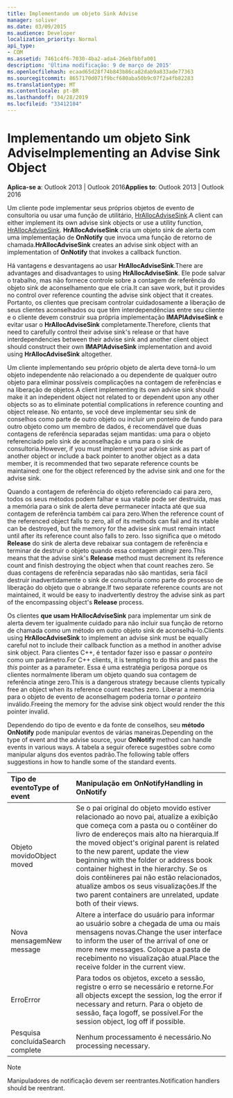 ```yaml
---
title: Implementando um objeto Sink Advise
manager: soliver
ms.date: 03/09/2015
ms.audience: Developer
localization_priority: Normal
api_type:
- COM
ms.assetid: 7461c4f6-7030-4ba2-ada4-26ebfbbfa001
description: 'Última modificação: 9 de março de 2015'
ms.openlocfilehash: ecaad65d28f74b843b86ca82dab9a833ade77363
ms.sourcegitcommit: 8657170d071f9bcf680aba50b9c07f2a4fb82283
ms.translationtype: MT
ms.contentlocale: pt-BR
ms.lasthandoff: 04/28/2019
ms.locfileid: "33412104"
---
```

# <a name="implementing-an-advise-sink-object"></a><span data-ttu-id="2e3a8-103">Implementando um objeto Sink Advise</span><span class="sxs-lookup"><span data-stu-id="2e3a8-103">Implementing an Advise Sink Object</span></span>

  
  
<span data-ttu-id="2e3a8-104">**Aplica-se a**: Outlook 2013 | Outlook 2016</span><span class="sxs-lookup"><span data-stu-id="2e3a8-104">**Applies to**: Outlook 2013 | Outlook 2016</span></span> 
  
<span data-ttu-id="2e3a8-105">Um cliente pode implementar seus próprios objetos de evento de consultoria ou usar uma função de utilitário, [HrAllocAdviseSink](hrallocadvisesink.md).</span><span class="sxs-lookup"><span data-stu-id="2e3a8-105">A client can either implement its own advise sink objects or use a utility function, [HrAllocAdviseSink](hrallocadvisesink.md).</span></span> <span data-ttu-id="2e3a8-106">**HrAllocAdviseSink** cria um objeto sink de alerta com uma implementação de **OnNotify** que invoca uma função de retorno de chamada.</span><span class="sxs-lookup"><span data-stu-id="2e3a8-106">**HrAllocAdviseSink** creates an advise sink object with an implementation of **OnNotify** that invokes a callback function.</span></span> 
  
<span data-ttu-id="2e3a8-107">Há vantagens e desvantagens ao usar **HrAllocAdviseSink**.</span><span class="sxs-lookup"><span data-stu-id="2e3a8-107">There are advantages and disadvantages to using **HrAllocAdviseSink**.</span></span> <span data-ttu-id="2e3a8-108">Ele pode salvar o trabalho, mas não fornece controle sobre a contagem de referência do objeto sink de aconselhamento que ele cria.</span><span class="sxs-lookup"><span data-stu-id="2e3a8-108">It can save work, but it provides no control over reference counting the advise sink object that it creates.</span></span> <span data-ttu-id="2e3a8-109">Portanto, os clientes que precisam controlar cuidadosamente a liberação de seus clientes aconselhados ou que têm interdependências entre seu cliente e o cliente devem construir sua própria implementação **IMAPIAdviseSink** e evitar usar o **HrAllocAdviseSink** completamente.</span><span class="sxs-lookup"><span data-stu-id="2e3a8-109">Therefore, clients that need to carefully control their advise sink's release or that have interdependencies between their advise sink and another client object should construct their own **IMAPIAdviseSink** implementation and avoid using **HrAllocAdviseSink** altogether.</span></span> 
  
<span data-ttu-id="2e3a8-110">Um cliente implementando seu próprio objeto de alerta deve torná-lo um objeto independente não relacionado a ou dependente de qualquer outro objeto para eliminar possíveis complicações na contagem de referências e na liberação de objetos.</span><span class="sxs-lookup"><span data-stu-id="2e3a8-110">A client implementing its own advise sink should make it an independent object not related to or dependent upon any other objects so as to eliminate potential complications in reference counting and object release.</span></span> <span data-ttu-id="2e3a8-111">No entanto, se você deve implementar seu sink de conselhos como parte de outro objeto ou incluir um ponteiro de fundo para outro objeto como um membro de dados, é recomendável que duas contagens de referência separadas sejam mantidas: uma para o objeto referenciado pelo sink de aconselhação e uma para o sink de consultoria.</span><span class="sxs-lookup"><span data-stu-id="2e3a8-111">However, if you must implement your advise sink as part of another object or include a back pointer to another object as a data member, it is recommended that two separate reference counts be maintained: one for the object referenced by the advise sink and one for the advise sink.</span></span> 
  
<span data-ttu-id="2e3a8-112">Quando a contagem de referência do objeto referenciado cai para zero, todos os seus métodos podem falhar e sua vtable pode ser destruída, mas a memória para o sink de alerta deve permanecer intacta até que sua contagem de referência também cai para zero.</span><span class="sxs-lookup"><span data-stu-id="2e3a8-112">When the reference count of the referenced object falls to zero, all of its methods can fail and its vtable can be destroyed, but the memory for the advise sink must remain intact until after its reference count also falls to zero.</span></span> <span data-ttu-id="2e3a8-113">Isso significa que o método **Release** do sink de alerta deve rebaixar sua contagem de referência e terminar de destruir o objeto quando essa contagem atingir zero.</span><span class="sxs-lookup"><span data-stu-id="2e3a8-113">This means that the advise sink's **Release** method must decrement its reference count and finish destroying the object when that count reaches zero.</span></span> <span data-ttu-id="2e3a8-114">Se duas contagens de referência separadas não são mantidas, seria fácil destruir inadvertidamente o  sink de consultoria como parte do processo de liberação do objeto que o abrange.</span><span class="sxs-lookup"><span data-stu-id="2e3a8-114">If two separate reference counts are not maintained, it would be easy to inadvertently destroy the advise sink as part of the encompassing object's **Release** process.</span></span> 
  
<span data-ttu-id="2e3a8-115">Os clientes **que usam HrAllocAdviseSink** para implementar um sink de alerta devem ter igualmente cuidado para não incluir sua função de retorno de chamada como um método em outro objeto sink de aconselhá-lo.</span><span class="sxs-lookup"><span data-stu-id="2e3a8-115">Clients using **HrAllocAdviseSink** to implement an advise sink must be equally careful not to include their callback function as a method in another advise sink object.</span></span> <span data-ttu-id="2e3a8-116">Para clientes C++, é tentador fazer isso e passar  _o ponteiro_ como um parâmetro.</span><span class="sxs-lookup"><span data-stu-id="2e3a8-116">For C++ clients, it is tempting to do this and pass the  _this_ pointer as a parameter.</span></span> <span data-ttu-id="2e3a8-117">Essa é uma estratégia perigosa porque os clientes normalmente liberam um objeto quando sua contagem de referência atinge zero.</span><span class="sxs-lookup"><span data-stu-id="2e3a8-117">This is a dangerous strategy because clients typically free an object when its reference count reaches zero.</span></span> <span data-ttu-id="2e3a8-118">Liberar a memória para o objeto de evento de aconselhagem poderia tornar  _o ponteiro_ inválido.</span><span class="sxs-lookup"><span data-stu-id="2e3a8-118">Freeing the memory for the advise sink object would render the  _this_ pointer invalid.</span></span> 
  
<span data-ttu-id="2e3a8-119">Dependendo do tipo de evento e da fonte de conselhos, seu **método OnNotify** pode manipular eventos de várias maneiras.</span><span class="sxs-lookup"><span data-stu-id="2e3a8-119">Depending on the type of event and the advise source, your **OnNotify** method can handle events in various ways.</span></span> <span data-ttu-id="2e3a8-120">A tabela a seguir oferece sugestões sobre como manipular alguns dos eventos padrão.</span><span class="sxs-lookup"><span data-stu-id="2e3a8-120">The following table offers suggestions in how to handle some of the standard events.</span></span> 
  
|<span data-ttu-id="2e3a8-121">**Tipo de evento**</span><span class="sxs-lookup"><span data-stu-id="2e3a8-121">**Type of event**</span></span>|<span data-ttu-id="2e3a8-122">**Manipulação em OnNotify**</span><span class="sxs-lookup"><span data-stu-id="2e3a8-122">**Handling in OnNotify**</span></span>|
|:-----|:-----|
|<span data-ttu-id="2e3a8-123">Objeto movido</span><span class="sxs-lookup"><span data-stu-id="2e3a8-123">Object moved</span></span>  <br/> |<span data-ttu-id="2e3a8-124">Se o pai original do objeto movido estiver relacionado ao novo pai, atualize a exibição que começa com a pasta ou o contêiner do livro de endereços mais alto na hierarquia.</span><span class="sxs-lookup"><span data-stu-id="2e3a8-124">If the moved object's original parent is related to the new parent, update the view beginning with the folder or address book container highest in the hierarchy.</span></span> <span data-ttu-id="2e3a8-125">Se os dois contêineres pai não estão relacionados, atualize ambos os seus visualizações.</span><span class="sxs-lookup"><span data-stu-id="2e3a8-125">If the two parent containers are unrelated, update both of their views.</span></span>  <br/> |
|<span data-ttu-id="2e3a8-126">Nova mensagem</span><span class="sxs-lookup"><span data-stu-id="2e3a8-126">New message</span></span>  <br/> |<span data-ttu-id="2e3a8-127">Altere a interface do usuário para informar ao usuário sobre a chegada de uma ou mais mensagens novas.</span><span class="sxs-lookup"><span data-stu-id="2e3a8-127">Change the user interface to inform the user of the arrival of one or more new messages.</span></span> <span data-ttu-id="2e3a8-128">Coloque a pasta de recebimento no visualização atual.</span><span class="sxs-lookup"><span data-stu-id="2e3a8-128">Place the receive folder in the current view.</span></span>  <br/> |
|<span data-ttu-id="2e3a8-129">Erro</span><span class="sxs-lookup"><span data-stu-id="2e3a8-129">Error</span></span>  <br/> |<span data-ttu-id="2e3a8-130">Para todos os objetos, exceto a sessão, registre o erro se necessário e retorne.</span><span class="sxs-lookup"><span data-stu-id="2e3a8-130">For all objects except the session, log the error if necessary and return.</span></span> <span data-ttu-id="2e3a8-131">Para o objeto de sessão, faça logoff, se possível.</span><span class="sxs-lookup"><span data-stu-id="2e3a8-131">For the session object, log off if possible.</span></span>  <br/> |
|<span data-ttu-id="2e3a8-132">Pesquisa concluída</span><span class="sxs-lookup"><span data-stu-id="2e3a8-132">Search complete</span></span>  <br/> |<span data-ttu-id="2e3a8-133">Nenhum processamento é necessário.</span><span class="sxs-lookup"><span data-stu-id="2e3a8-133">No processing necessary.</span></span>  <br/> |
   
> [!NOTE]
> <span data-ttu-id="2e3a8-134">Manipuladores de notificação devem ser reentrantes.</span><span class="sxs-lookup"><span data-stu-id="2e3a8-134">Notification handlers should be reentrant.</span></span> 
  

